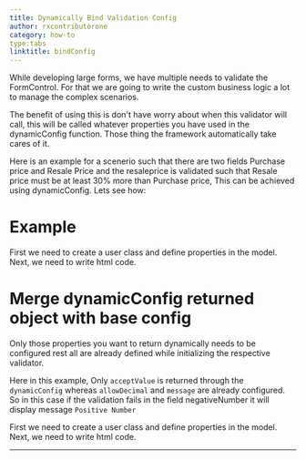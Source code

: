 ```yaml
---
title: Dynamically Bind Validation Config
author: rxcontributorone
category: how-to
type:tabs
linktitle: bindConfig
---
```


While developing large forms, we have multiple needs to validate the FormControl. For that we are going to write the custom business logic a lot to manage the complex scenarios.

The benefit of using this is don't have worry about when this validator will call, this will be called whatever properties you have used in the dynamicConfig function. Those thing the framework automatically take cares of it.

Here is an example for a scenerio such that there are two fields Purchase price and Resale Price and the resaleprice is validated such that Resale price must be at least 30% more than Purchase price, This can be achieved using dynamicConfig. Lets see how:

# Example

<data-scope scope="['decorator']">
First we need to create a user class and define properties in the model.
<div component="app-code" key="bind-complete-model"></div> 
</data-scope>
<div component="app-code" key="bind-complete-component"></div> 
Next, we need to write html code.
<div component="app-code" key="bind-complete-html"></div> 
<div component="app-example-runner" ref-component="app-bind-complete"></div>

# Merge dynamicConfig returned object with base config
Only those properties you want to return dynamically needs to be configured rest all are already defined while initializing the respective validator.

Here in this example, Only `acceptValue` is returned through the `dynamicConfig` whereas `allowDecimal` and `message` are already configured. So in this case if the validation fails in the field negativeNumber it will display message `Positive Number`

<data-scope scope="['decorator']">
First we need to create a user class and define properties in the model.
<div component="app-code" key="bind-return-model"></div> 
</data-scope>
<div component="app-code" key="bind-return-component"></div> 
Next, we need to write html code.
<div component="app-code" key="bind-return-html"></div> 
<div component="app-example-runner" ref-component="app-bind-return"></div>

***
